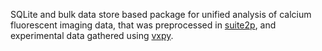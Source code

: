 SQLite and bulk data store based package for unified analysis of calcium fluorescent imaging data, that was preprocessed in [suite2p](https://github.com/MouseLand/suite2p), and experimental data gathered using [vxpy](https://github.com/thladnik/vxPy). 
